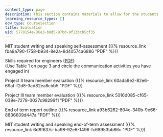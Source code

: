 ```yaml
---
content_type: page
description: This section contains materials to allow for the students to be evaluated.
learning_resource_types: []
ocw_type: CourseSection
title: Evaluation
uid: 5770154e-36e3-b8d5-87bd-9f13bcb5cf35
---
```


MIT student writing and speaking self-assessment ({{% resource_link fba9a790-1758-b934-8e2a-8d40574a6886 "PDF" %}})

Skills required for engineers ([PDF](http://web.mit.edu/ruff/www/1290.pdf))  
(Use Table 1 on page 3 and circle the communication activities you have engaged in)

Project II team member evaluation ({{% resource_link 60ada9e2-82e6-69af-f2d8-3ad82ea8cbb5 "PDF" %}})

Project III team member evaluation ({{% resource_link 5016d085-cf65-039e-7279-0027c98299f1 "PDF" %}})

End of term report outline ({{% resource_link a93b6262-804c-340b-9e66-8836609d447a "PDF" %}})

MIT student writing and speaking end-of-term assessment ({{% resource_link 6d8f637c-ba98-92e6-1496-fc68953bb86c "PDF" %}})